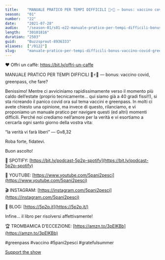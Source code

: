 ```yaml
---
title:    "MANUALE PRATICO PER TEMPI DIFFICILI 🐲⚡️💪 — bonus: vaccino covid, greenpass, che fare?"
season:   "01"
number:   "22"
date:     "2021-07-28"
audio:    "/season-01/s01-e22-manuale-pratico-per-tempi-difficili-bonus-vaccino-covid-greenpass-che-fare.mp3"
length:   "30101816"
duration: "2503"
guid:     "Buzzsprout-8936333"
aliases:  ["/0122"]
slug:     "manuale-pratico-per-tempi-difficili-bonus-vaccino-covid-greenpass-che-fare"
---
```

❤️ Offri un caffè: https://bit.ly/offri-un-caffe

MANUALE PRATICO PER TEMPI DIFFICILI 🐲⚡️💪 — bonus: vaccino covid, greenpass, che fare?

Benissimo! Mentre ci avviciniamo rapidissimamente verso il momento più caldo dell’estate (proprio tecnicamente... qui siamo già a 40 gradi fissi!!), si sta ricreando il panico covid ora sul tema vaccini e greenpass. In molti ci avete chiesto una opinione, ma invece di questo, rilanciamo, e vi proponiamo un manuale pratico per navigare questi (ed altri) momenti difficili. Perché noi crediamo nell’amore per la verità e vi esortiamo a cercarla ogni santo giorno della vostra vita:

“la verità vi farà liberi” — Gv8,32

Roba forte, fidatevi.

Buon ascolto!

👾 SPOTIFY: [https://bit.ly/podcast-5p2p-spotify](https://bit.ly/podcast-5p2p-spotify)

🔴 YOUTUBE: [https://www.youtube.com/5pani2pesci](https://www.youtube.com/5pani2pesci)

🎬 INSTAGRAM: [https://instagram.com/5pani2pesci](https://instagram.com/5pani2pesci)

🦄 BLOG: [https://5p2p.it](https://5p2p.it/)

Infine... il libro per risolversi affettivamente!

🏆 TROMBAMICA D’ECCEZIONE: [https://amzn.to/3pElKBb](https://amzn.to/3pElKBb)

#greenpass #vaccino #5pani2pesci #gratefulsummer

[Support the show](https://bit.ly/offri-un-caffe)
                